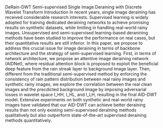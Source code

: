 DeRain-DWT
Semi-supervised Single Image Deraining with Discrete Wavelet Transform
Introduction
In recent years, single image deraining has received considerable research interests. Supervised learning is widely adopted for training dedicated deraining networks to achieve promising results on synthetic datasets, while limiting in handling real-world rainy images. Unsupervised and semi-supervised learning-based deranining methods have been studied to improve the performance on real cases, but their quantitative results are still inferior. In this paper, we propose to address this crucial issue for image deraining in terms of backbone architecture and the strategy of semi-supervised learning. First, in terms of network architecture, we propose an attentive image deraining network (AIDNet), where residual attention block is proposed to exploit the beneficial deep feature from the rain streak layer to background image layer. Then, different from the traditional semi-supervised method by enforcing the consistency of rain pattern distribution between real rainy images and synthetic rainy images, we explore the correlation between the real clean images and the precdicted background image by imposing adversarial losses in wavelet space I_HH, I_HL, and I_LH, resulting in the final AID-DWT model. Extensive experiments on both synthetic and real-world rainy images have validated that our AID-DWT can achieve better deraining results than not only existing semi-supervised deraining methods qualitatively but also outperform state-of-the-art supervised deraining methods quantitatively. 
